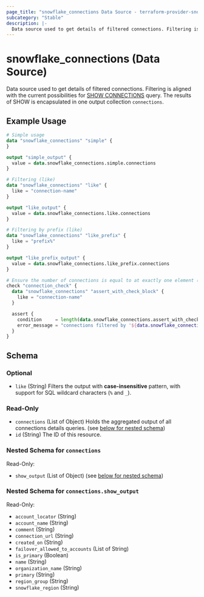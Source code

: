 ```yaml
---
page_title: "snowflake_connections Data Source - terraform-provider-snowflake"
subcategory: "Stable"
description: |-
  Data source used to get details of filtered connections. Filtering is aligned with the current possibilities for SHOW CONNECTIONS https://docs.snowflake.com/en/sql-reference/sql/show-connections query. The results of SHOW is encapsulated in one output collection connections.
---
```


# snowflake_connections (Data Source)

Data source used to get details of filtered connections. Filtering is aligned with the current possibilities for [SHOW CONNECTIONS](https://docs.snowflake.com/en/sql-reference/sql/show-connections) query. The results of SHOW is encapsulated in one output collection `connections`.

## Example Usage

```terraform
# Simple usage
data "snowflake_connections" "simple" {
}

output "simple_output" {
  value = data.snowflake_connections.simple.connections
}

# Filtering (like)
data "snowflake_connections" "like" {
  like = "connection-name"
}

output "like_output" {
  value = data.snowflake_connections.like.connections
}

# Filtering by prefix (like)
data "snowflake_connections" "like_prefix" {
  like = "prefix%"
}

output "like_prefix_output" {
  value = data.snowflake_connections.like_prefix.connections
}

# Ensure the number of connections is equal to at exactly one element (with the use of check block)
check "connection_check" {
  data "snowflake_connections" "assert_with_check_block" {
    like = "connection-name"
  }

  assert {
    condition     = length(data.snowflake_connections.assert_with_check_block.connections) == 1
    error_message = "connections filtered by '${data.snowflake_connections.assert_with_check_block.like}' returned ${length(data.snowflake_connections.assert_with_check_block.connections)} connections where one was expected"
  }
}
```

<!-- schema generated by tfplugindocs -->
## Schema

### Optional

- `like` (String) Filters the output with **case-insensitive** pattern, with support for SQL wildcard characters (`%` and `_`).

### Read-Only

- `connections` (List of Object) Holds the aggregated output of all connections details queries. (see [below for nested schema](#nestedatt--connections))
- `id` (String) The ID of this resource.

<a id="nestedatt--connections"></a>
### Nested Schema for `connections`

Read-Only:

- `show_output` (List of Object) (see [below for nested schema](#nestedobjatt--connections--show_output))

<a id="nestedobjatt--connections--show_output"></a>
### Nested Schema for `connections.show_output`

Read-Only:

- `account_locator` (String)
- `account_name` (String)
- `comment` (String)
- `connection_url` (String)
- `created_on` (String)
- `failover_allowed_to_accounts` (List of String)
- `is_primary` (Boolean)
- `name` (String)
- `organization_name` (String)
- `primary` (String)
- `region_group` (String)
- `snowflake_region` (String)

